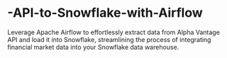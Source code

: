 # -API-to-Snowflake-with-Airflow
 Leverage Apache Airflow to effortlessly extract data from Alpha Vantage API and load it into Snowflake, streamlining the process of integrating financial market data into your Snowflake data warehouse.
